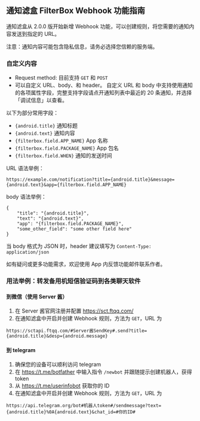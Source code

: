 ## 通知滤盒 FilterBox Webhook 功能指南

通知滤盒从 2.0.0 版开始新增 Webhook 功能，可以创建规则，将您需要的通知内容发送到指定的 URL。

注意：通知内容可能包含隐私信息，请务必选择您信赖的服务端。

### 自定义内容

- Request method: 目前支持 `GET` 和 `POST`
- 可以自定义 URL、body、和 header。
自定义 URL 和 body 中支持使用通知的各项属性字段，完整支持字段请点开通知列表中最近的 20 条通知，并选择「调试信息」以查看。

以下为部分常用字段：

- `{android.title}` 通知标题
- `{android.text}` 通知内容
- `{filterbox.field.APP_NAME}` App 名称
- `{filterbox.field.PACKAGE_NAME}` App 包名
- `{filterbox.field.WHEN}` 通知的发送时间

URL 语法举例：
```
https://example.com/notification?title={android.title}&message={android.text}&app={filterbox.field.APP_NAME}
```
body 语法举例：
```
{
	"title": "{android.title}",
	"text": "{android.text}",
	"app": "{filterbox.field.PACKAGE_NAME}",
	"some_other_field": "some other field here"
}
```
当 body 格式为 JSON 时，header 建议填写为 `Content-Type: application/json`

如有疑问或更多功能需求，欢迎使用 App 内反馈功能邮件联系作者。


### 用法举例：转发备用机短信验证码到各类聊天软件

#### 到微信（使用 Server 酱）

1. 在 Server 酱官网注册并配置 https://sct.ftqq.com/
2. 在通知滤盒中开启并创建 Webhook 规则，方法为 `GET`，URL 为 
```
https://sctapi.ftqq.com/#Server酱SendKey#.send?title={android.title}&desp={android.message}
```

#### 到 telegram

1. 确保您的设备可以顺利访问 telegram
2. 在 https://t.me/botfather 中输入指令 `/newbot` 并跟随提示创建机器人，获得 token
3. 从 https://t.me/userinfobot 获取你的 ID
4. 在通知滤盒中开启并创建 Webhook 规则，方法为 `GET`，URL 为 
```
https://api.telegram.org/bot#机器人token#/sendmessage?text={android.title}%0A{android.text}&chat_id=#你的ID#
```
